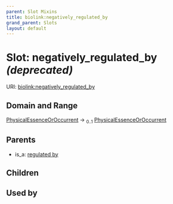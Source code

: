 ```yaml
---
parent: Slot Mixins
title: biolink:negatively_regulated_by
grand_parent: Slots
layout: default
---
```


# Slot: negatively_regulated_by _(deprecated)_




URI: [biolink:negatively_regulated_by](https://w3id.org/biolink/vocab/negatively_regulated_by)

## Domain and Range

[PhysicalEssenceOrOccurrent](PhysicalEssenceOrOccurrent.md) ->  <sub>0..1</sub> [PhysicalEssenceOrOccurrent](PhysicalEssenceOrOccurrent.md)

## Parents

 *  is_a: [regulated by](regulated_by.md)

## Children


## Used by

